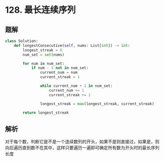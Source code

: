 # 128. 最长连续序列

## 题解

```python
class Solution:
    def longestConsecutive(self, nums: List[int]) -> int:
        longest_streak = 0
        num_set = set(nums)

        for num in num_set:
            if num - 1 not in num_set:
                current_num = num
                current_streak = 1

                while current_num + 1 in num_set:
                    current_num += 1
                    current_streak += 1

                longest_streak = max(longest_streak, current_streak)

        return longest_streak
```

## 解析

对于每个数，判断它是不是一个连续数列的开头，如果不是则直接过，如果是，则向后遍历直到数不在其中，这样只要遍历一遍即可确定所有数为开头时的最长序列长度
